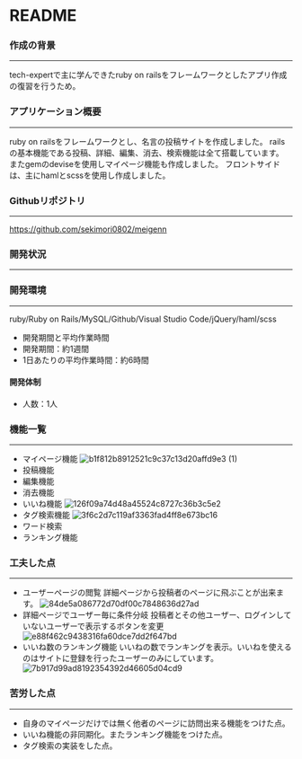 # README

### 作成の背景
---
tech-expertで主に学んできたruby on railsをフレームワークとしたアプリ作成の復習を行うため。


### アプリケーション概要
---
ruby on railsをフレームワークとし、名言の投稿サイトを作成しました。
railsの基本機能である投稿、詳細、編集、消去、検索機能は全て搭載しています。
またgemのdeviseを使用しマイページ機能も作成しました。
フロントサイドは、主にhamlとscssを使用し作成しました。

### Githubリポジトリ
---
https://github.com/sekimori0802/meigenn
### 開発状況
---
### 開発環境
---
ruby/Ruby on Rails/MySQL/Github/Visual Studio Code/jQuery/haml/scss
- 開発期間と平均作業時間
- 開発期間：約1週間
- 1日あたりの平均作業時間：約6時間
#### 開発体制
- 人数：1人

### 機能一覧
---
- マイページ機能
![b1f812b8912521c9c37c13d20affd9e3 (1)](https://user-images.githubusercontent.com/54921622/69948492-14850a00-1533-11ea-8428-c57b83ce91bb.gif)
- 投稿機能
- 編集機能
- 消去機能
- いいね機能
![126f09a74d48a45524c8727c36b3c5e2](https://user-images.githubusercontent.com/54921622/69948858-b3116b00-1533-11ea-8f69-9ba946f5dfb5.gif)
- タグ検索機能
![3f6c2d7c119af3363fad4ff8e673bc16](https://user-images.githubusercontent.com/54921622/69949047-11d6e480-1534-11ea-8188-c2b9de7d2cea.gif)
- ワード検索
- ランキング機能
 ### 工夫した点
 ---
 - ユーザーページの閲覧
 詳細ページから投稿者のページに飛ぶことが出来ます。
 ![84de5a086772d70df00c7848636d27ad](https://user-images.githubusercontent.com/54921622/69950700-2e285080-1537-11ea-939f-b9315814ef68.gif)
- 詳細ページでユーザー毎に条件分岐
投稿者とその他ユーザー、ログインしていないユーザーで表示するボタンを変更
![e88f462c9438316fa60dce7dd2f647bd](https://user-images.githubusercontent.com/54921622/69952731-28346e80-153b-11ea-8ed4-df5cc0fa4c96.gif)
- いいね数のランキング機能
いいねの数でランキングを表示。いいねを使えるのはサイトに登録を行ったユーザーのみにしています。
![7b917d99ad8192354392d46605d04cd9](https://user-images.githubusercontent.com/54921622/70014359-e567aa80-15bd-11ea-8a10-54915c399487.gif)
### 苦労した点
---
- 自身のマイページだけでは無く他者のページに訪問出来る機能をつけた点。
- いいね機能の非同期化。またランキング機能をつけた点。
- タグ検索の実装をした点。


